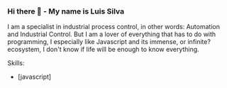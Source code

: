 ### Hi there 👋 - My name is Luis Silva

I am a specialist in industrial process control, in other words: Automation and Industrial Control.
But I am a lover of everything that has to do with programming, I especially like Javascript and its immense, or infinite? ecosystem, I don't know if life will be enough to know everything.

Skills:
- [javascript] 

<!--
**kimatosuyaka/kimatosuyaka** is a ✨ _special_ ✨ repository because its `README.md` (this file) appears on your GitHub profile.

Here are some ideas to get you started:

- 🔭 I’m currently working on ...
- 🌱 I’m currently learning ...
- 👯 I’m looking to collaborate on ...
- 🤔 I’m looking for help with ...
- 💬 Ask me about ...
- 📫 How to reach me: ...
- 😄 Pronouns: ...
- ⚡ Fun fact: ...
-->
